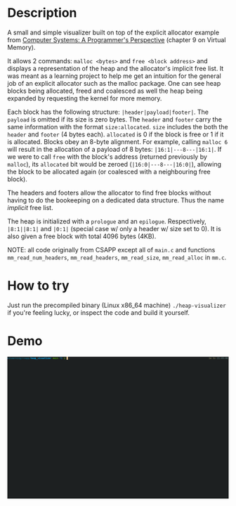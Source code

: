 # Description
A small and simple visualizer built on top of the explicit allocator example from [Computer Systems: A Programmer's Perspective](https://csapp.cs.cmu.edu/) (chapter 9 on Virtual Memory).

It allows 2 commands: `malloc <bytes>` and `free <block address>` and displays a representation of the heap and the allocator's implicit free list.
It was meant as a learning project to help me get an intuition for the general job of an explicit allocator such as the malloc package.
One can see heap blocks being allocated, freed and coalesced as well the heap being expanded by requesting the kernel for more memory.

Each block has the following structure: `|header|payload|footer|`. The `payload` is omitted if its size is zero bytes.
The `header` and `footer` carry the same information with the format `size:allocated`. `size` includes the both the `header` and `footer` (4 bytes each). `allocated` is 0 if the block is free or 1 if it is allocated.
Blocks obey an 8-byte alignment. For example, calling `malloc 6` will result in the allocation of a payload of 8 bytes: `|16:1|---8---|16:1|`. If we were to call `free` with the block's address (returned previously by `malloc`), its `allocated` bit would be zeroed (`|16:0|---8---|16:0|`), allowing the block to be allocated again (or coalesced with a neighbouring free block).

The headers and footers allow the allocator to find free blocks without having to do the bookeeping on a dedicated data structure. Thus the name _implicit_ free list.

The heap is initialized with a `prologue` and an `epilogue`. Respectively, `|8:1||8:1|` and `|0:1|` (special case w/ only a header w/ size set to 0).
It is also given a free block with total 4096 bytes (4KB).

NOTE: all code originally from CSAPP except all of `main.c` and functions `mm_read_num_headers`, `mm_read_headers`, `mm_read_size`, `mm_read_alloc` in `mm.c`.

# How to try
Just run the precompiled binary (Linux x86_64 machine) `./heap-visualizer` if you're feeling lucky, or inspect the code and build it yourself.

# Demo
![Demo](demo.gif)
